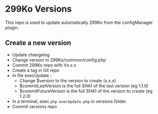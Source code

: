 # 299Ko Versions

This repo is used to update automatically 299Ko from the configManager plugin.

## Create a new version

- Update changelog
- Change version in 299Ko/common/config.php
- Commit 299Ko repo with  Vx.x.x
- Create a tag in Git repo
- In file execUpdate :
    - Change $version to the version to create (x.x.x)
    - $commitLastVersion is the full SHA1 of the last version (eg 1.1.0)
    - $commitFutureVersion is the full SHA1 of the version to create (eg 1.2.0)
- In a terminal, exec `php execUpdate.php` in versions folder.
- Commit versions repo
